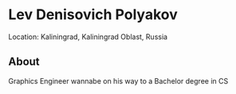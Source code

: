 # Lev Denisovich Polyakov

Location: Kaliningrad, Kaliningrad Oblast, Russia

## About

Graphics Engineer wannabe on his way to a Bachelor degree in CS

